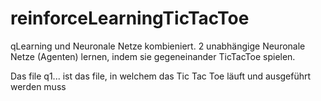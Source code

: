 # reinforceLearningTicTacToe
qLearning und Neuronale Netze kombieniert. 2 unabhängige Neuronale Netze (Agenten) lernen, indem sie gegeneinander TicTacToe spielen.

Das file q1... ist das file, in welchem das Tic Tac Toe läuft und ausgeführt werden muss
